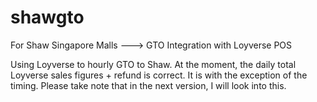 # shawgto
For Shaw Singapore Malls ---> GTO Integration with Loyverse POS

Using Loyverse to hourly GTO to Shaw. At the moment, the daily total Loyverse sales figures + refund is correct. It is with the exception of the timing. Please take note that in the next version, I will look into this.
